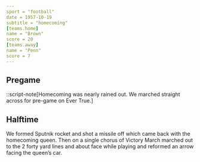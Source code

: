```yaml
---
sport = "football"
date = 1957-10-19
subtitle = "homecoming"
[teams.home]
name = "Brown"
score = 20
[teams.away]
name = "Penn"
score = 7
---
```


## Pregame

::script-note[Homecoming was nearly rained out. We marched straight across for pre-game on Ever True.]

## Halftime

We formed Sputnik rocket and shot a missile off which came back with the homecoming queen. Then on a single chorus of Victory March marched out to the 2 forty yard lines and about face while playing and reformed an arrow facing the queen’s car.
